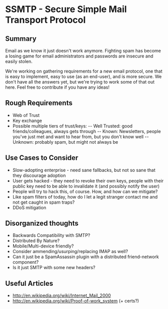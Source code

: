 SSMTP - Secure Simple Mail Transport Protocol
=====

Summary
-------
Email as we know it just doesn't work anymore. Fighting spam has become a losing game for email administrators and passwords are insecure and easily stolen. 

We're working on gathering requirements for a new email protocol, one that is easy to implement, easy to use (as an end-user), and is more secure. We don't have all the answers yet, but we're trying to work some of that out here. Feel free to contribute if you have any ideas! 

Rough Requirements
--------
- Web of Trust
- Key exchange
- Possible multiple tiers of trust/keys: 
-- Well Trusted: good friends/colleagues, always gets through
-- Known: Newsletters, people you've just met and want to hear from, but you don't know well
-- Unknown: probably spam, but might not always be

Use Cases to Consider
--------
- Slow-adopting enterprise - need sane fallbacks, but not so sane that they discourage adoption
- User gets hacked - they need to revoke their own keys, people with their public key need to be able to invalidate it (and possibly notify the user)
- People will try to hack this, of course. How, and how can we mitigate? 
- Like spam filters of today, how do I let a legit stranger contact me and not get caught in spam traps?
- DDoS mitigation

Disorganized thoughts
--------
- Backwards Compatibility with SMTP?
- Distributed By Nature?
- Mobile/Multi-device friendly?
- Consider ammending/usurping/replacing IMAP as well? 
- Can it just be a SpamAssassin plugin with a distributed friend-network component?
- Is it just SMTP with some new headers?

Useful Articles
--------
- http://en.wikipedia.org/wiki/Internet_Mail_2000
- http://en.wikipedia.org/wiki/Proof-of-work_system (+ certs?)